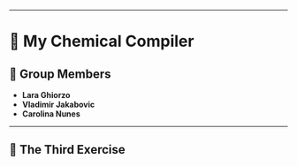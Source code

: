 
---

# 🧪 My Chemical Compiler  

## 👥 Group Members  
- **Lara Ghiorzo**  
- **Vladimir Jakabovic**  
- **Carolina Nunes**  

---

## 📌 The Third Exercise  
